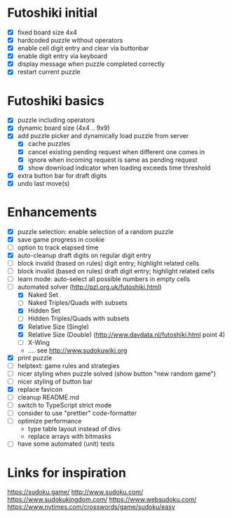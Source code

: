 # Futoshiki initial
- [x] fixed board size 4x4
- [x] hardcoded puzzle without operators
- [x] enable cell digit entry and clear via buttonbar
- [x] enable digit entry via keyboard
- [x] display message when puzzle completed correctly
- [x] restart current puzzle

# Futoshiki basics
- [x] puzzle including operators
- [x] dynamic board size (4x4 .. 9x9)
- [x] add puzzle picker and dynamically load puzzle from server
  - [x] cache puzzles
  - [x] cancel existing pending request when different one comes in
  - [x] ignore when incoming request is same as pending request
  - [x] show download indicator when loading exceeds time threshold
- [x] extra button bar for draft digits
- [x] undo last move(s)

# Enhancements
- [x] puzzle selection: enable selection of a random puzzle
- [x] save game progress in cookie
- [ ] option to track elapsed time
- [x] auto-cleanup draft digits on regular digit entry
- [ ] block invalid (based on rules) digit entry; highlight related cells
- [ ] block invalid (based on rules) draft digit entry; highlight related cells
- [ ] learn mode: auto-select all possible numbers in empty cells
- [ ] automated solver (http://pzl.org.uk/futoshiki.html)
  - [x] Naked Set
  - [ ] Naked Triples/Quads with subsets
  - [x] Hidden Set
  - [ ] Hidden Triples/Quads with subsets
  - [x] Relative Size (Single)
  - [x] Relative Size (Double) (http://www.davdata.nl/futoshiki.html point 4)
  - [ ] X-Wing
  - .... see http://www.sudokuwiki.org
- [x] print puzzle
- [ ] helptext: game rules and strategies
- [ ] nicer styling when puzzle solved (show button "new random game")
- [ ] nicer styling of button bar
- [x] replace favicon
- [ ] cleanup README.md
- [ ] switch to TypeScript strict mode
- [ ] consider to use "prettier" code-formatter
- [ ] optimize performance
  - type table layout instead of divs
  - replace arrays with bitmasks
- [ ] have some automated (unit) tests

# Links for inspiration
https://sudoku.game/
http://www.sudoku.com/
https://www.sudokukingdom.com/
https://www.websudoku.com/
https://www.nytimes.com/crosswords/game/sudoku/easy
